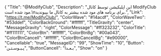 {
"Title": "@ModifyClub",
"Description": "این اپلیکیشن توسط کانال ModifyClub مود شده است.\nبرای برنامه های مود شده بیشتر به کانال ما بپیوندید.",
"Link": "https://t.me/ModifyClub/",
"ColorWave": "#14acdf",
"ColorWaveTwo": "#53ddef",
"ColorBackGround": "#ffffff",
"TitleGravity": "center",
"MessageGravity": "right",
"ColorMessage": "#ff323232",
"ColorTitle": "#ff111111",
"ColorBtn": "#ffffff",
"ColorBtnBg": "#00a043",
"ColorBtnCancell": "#ffffff",
"ColorBtnCancellBg": "#e90000",
"Cancellable": "true",
"MessageID": "99",
"ShowTime": "10",
"Button": "پـیـوسـتـن",
"ButtonCancell": "بـعـدا",
"Show": "on"
}
